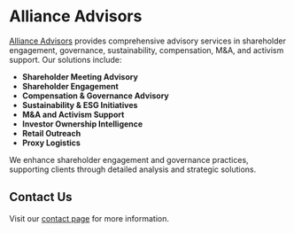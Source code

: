 # Alliance Advisors

[Alliance Advisors](https://allianceadvisors.com/) provides comprehensive advisory services in shareholder engagement, governance, sustainability, compensation, M&A, and activism support. Our solutions include:

- **Shareholder Meeting Advisory**
- **Shareholder Engagement**
- **Compensation & Governance Advisory**
- **Sustainability & ESG Initiatives**
- **M&A and Activism Support**
- **Investor Ownership Intelligence**
- **Retail Outreach**
- **Proxy Logistics**

We enhance shareholder engagement and governance practices, supporting clients through detailed analysis and strategic solutions.

## Contact Us
Visit our [contact page](https://allianceadvisors.com/contact-us/) for more information.
